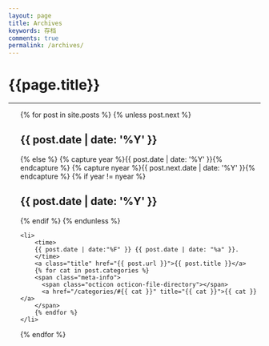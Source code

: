 ```yaml
---
layout: page
title: Archives
keywords: 存档
comments: true
permalink: /archives/
---
```


<h1>{{page.title}}</h1>
<hr>
<ul>
  {% for post in site.posts %}
	{% unless post.next %}
	  <h2 id="y{{ post.date | date: '%Y' }}">{{ post.date | date: '%Y' }}</h2>
	{% else %}
	  {% capture year %}{{ post.date | date: '%Y' }}{% endcapture %}
	  {% capture nyear %}{{ post.next.date | date: '%Y' }}{% endcapture %}
	  {% if year != nyear %}
		<h2 id="y{{ post.date | date: '%Y' }}">{{ post.date | date: '%Y' }}</h2>
	  {% endif %}
	{% endunless %}

	<li>
		<time>
		{{ post.date | date:"%F" }} {{ post.date | date: "%a" }}.
		</time>
		<a class="title" href="{{ post.url }}">{{ post.title }}</a>
		{% for cat in post.categories %}
		<span class="meta-info">
		  <span class="octicon octicon-file-directory"></span>
		  <a href="/categories/#{{ cat }}" title="{{ cat }}">{{ cat }}</a>
		</span>
		{% endfor %}
	</li>

  {% endfor %}
</ul>